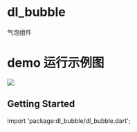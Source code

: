 # dl_bubble

气泡组件

# demo 运行示例图
![](https://upload-images.jianshu.io/upload_images/1387592-73903c9e58c82ef8.png?imageMogr2/auto-orient/strip%7CimageView2/2/w/1240)


## Getting Started

import 'package:dl_bubble/dl_bubble.dart';


